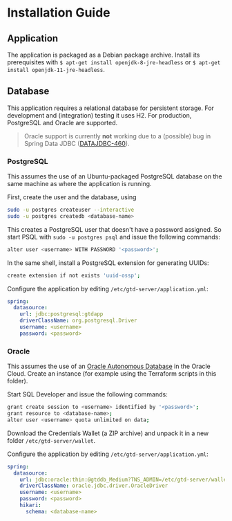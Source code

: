 # Installation Guide

## Application
The application is packaged as a Debian package archive.
Install its prerequisites with `$ apt-get install openjdk-8-jre-headless` or `$ apt-get install openjdk-11-jre-headless`.

## Database
This application requires a relational database for persistent storage.
For development and (integration) testing it uses H2.
For production, PostgreSQL and Oracle are supported.

> Oracle support is currently **not** working due to a (possible) bug in Spring Data JDBC ([DATAJDBC-460](https://jira.spring.io/browse/DATAJDBC-460)).

### PostgreSQL
This assumes the use of an Ubuntu-packaged PostgreSQL database on the same machine as where the application is running.

First, create the user and the database, using

```sh
sudo -u postgres createuser --interactive
sudo -u postgres createdb <database-name>
``` 

This creates a PostgreSQL user that doesn't have a password assigned.
So start PSQL with `sudo -u postgres psql` and issue the following commands:

```sh
alter user <username> WITH PASSWORD '<password>';
```

In the same shell, install a PostgreSQL extension for generating UUIDs:

```sh
create extension if not exists 'uuid-ossp';
```

Configure the application by editing `/etc/gtd-server/application.yml`:

```yaml
spring:
  datasource:
    url: jdbc:postgresql:gtdapp
    driverClassName: org.postgresql.Driver
    username: <username>
    password: <password>
```

### Oracle
This assumes the use of an [Oracle Autonomous Database](https://www.oracle.com/database/autonomous-database.html) in the Oracle Cloud.
Create an instance (for example using the Terraform scripts in this folder).

Start SQL Developer and issue the following commands:

```sh
grant create session to <username> identified by '<password>';
grant resource to <database-name>;
alter user <username> quota unlimited on data;
```

Download the Credentials Wallet (a ZIP archive) and unpack it in a new folder `/etc/gtd-server/wallet`.

Configure the application by editing `/etc/gtd-server/application.yml`:

```yaml
spring:
  datasource:
    url: jdbc:oracle:thin:@gtddb_Medium?TNS_ADMIN=/etc/gtd-server/wallet
    driverClassName: oracle.jdbc.driver.OracleDriver
    username: <username>
    password: <password>
    hikari:
      schema: <database-name>
```